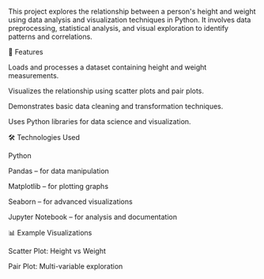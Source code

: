 This project explores the relationship between a person's height and weight using data analysis and visualization techniques in Python.
It involves data preprocessing, statistical analysis, and visual exploration to identify patterns and correlations.

📌 Features

Loads and processes a dataset containing height and weight measurements.

Visualizes the relationship using scatter plots and pair plots.

Demonstrates basic data cleaning and transformation techniques.

Uses Python libraries for data science and visualization.

🛠️ Technologies Used

Python

Pandas – for data manipulation

Matplotlib – for plotting graphs

Seaborn – for advanced visualizations

Jupyter Notebook – for analysis and documentation

📊 Example Visualizations

Scatter Plot: Height vs Weight

Pair Plot: Multi-variable exploration

